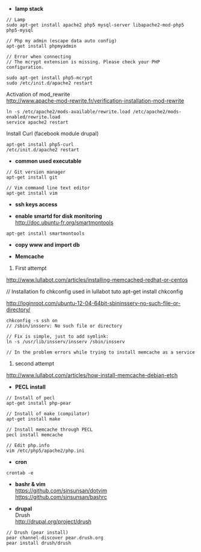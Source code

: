 * **lamp stack**

```
// Lamp    
sudo apt-get install apache2 php5 mysql-server libapache2-mod-php5 php5-mysql

// Php my admin (escape data auto config)   
apt-get install phpmyadmin

// Error when connecting 
// The mcrypt extension is missing. Please check your PHP configuration.

sudo apt-get install php5-mcrypt
sudo /etc/init.d/apache2 restart

```

Activation of mod_rewrite    
http://www.apache-mod-rewrite.fr/verification-installation-mod-rewrite
```
ln -s /etc/apache2/mods-available/rewrite.load /etc/apache2/mods-enabled/rewrite.load
service apache2 restart
```

Install Curl (facebook module drupal)
```
apt-get install php5-curl
/etc/init.d/apache2 restart
```



* **common used executable**

```
// Git version manager
apt-get install git 

// Vim command line text editor
apt-get install vim 
```

* **ssh keys access**

* **enable smartd for disk monitoring**  
http://doc.ubuntu-fr.org/smartmontools   
```  
apt-get install smartmontools
```

* **copy www and import db**

* **Memcache**

1. First attempt

http://www.lullabot.com/articles/installing-memcached-redhat-or-centos

// Installation fo chkconfig used in lullabot tuto
apt-get install chkconfig

http://loginroot.com/ubuntu-12-04-64bit-sbininsserv-no-such-file-or-directory/
```
chkconfig -s ssh on
// /sbin/insserv: No such file or directory

// Fix is simple, just to add symlink:
ln -s /usr/lib/insserv/insserv /sbin/insserv

// In the problem errors while trying to install memcache as a service
```

1. second attempt

http://www.lullabot.com/articles/how-install-memcache-debian-etch

* **PECL install**   

```
// Install of pecl
apt-get install php-pear

// Install of make (compilator)
apt-get install make

// Install memcache through PECL
pecl install memcache

// Edit php.info 
vim /etc/php5/apache2/php.ini
```

* **cron**   
```
crontab -e
```

* **bashr & vim**   
https://github.com/sinsunsan/dotvim   
https://github.com/sinsunsan/bashrc

* **drupal**   
Drush   
http://drupal.org/project/drush   

```
// Drush (pear install) 
pear channel-discover pear.drush.org
pear install drush/drush

```